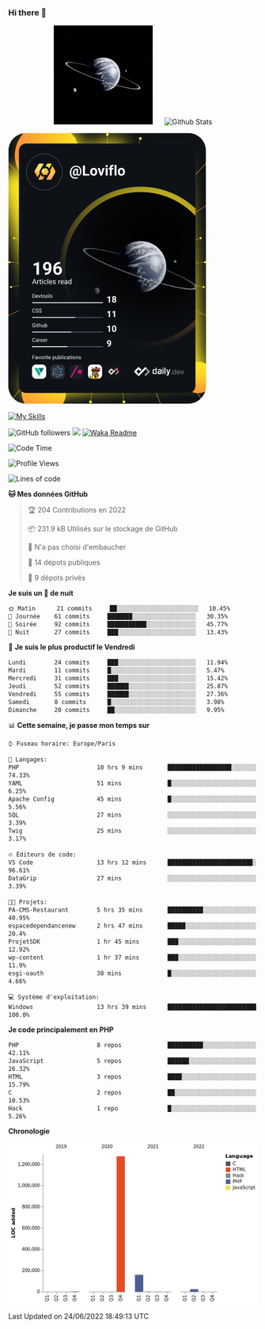 ### Hi there 👋

<p align="center">
  <img src="https://github.com/Loviflo/Loviflo/blob/main/img/portrait.jpg" alt="Loviflo" height="200" style="margin-right: 20px"/>
  <img src="https://github-readme-stats.vercel.app/api?username=Loviflo&show_icons=true&theme=graywhite" alt="Github Stats" />
</p>

<a href="https://app.daily.dev/loviflo"><img src="https://github.com/loviflo/loviflo/blob/main/devcard.svg" width="400" alt="Loviflo's Dev Card"/></a>


[![My Skills](https://skillicons.dev/icons?i=php,laravel,symfony,mysql,js,ts,html,css,sass,angular,docker,webpack,vscode,figma,git,github,gitlab)](https://skillicons.dev)


![GitHub followers](https://img.shields.io/github/followers/Loviflo?label=Follow&style=social)
![](https://visitor-badge.glitch.me/badge?page_id=Loviflo.Loviflo)
[![Waka Readme](https://github.com/Loviflo/Loviflo/actions/workflows/update-stats.yml/badge.svg)](https://github.com/Loviflo/Loviflo/actions/workflows/update-stats.yml)

<!--START_SECTION:waka-->
![Code Time](http://img.shields.io/badge/Code%20Time-0%20secs-blue)

![Profile Views](http://img.shields.io/badge/Vues%20du%20profil-0-blue)

![Lines of code](https://img.shields.io/badge/Depuis%20Hello%20World%2C%20j%27ai%20%C3%A9crit-1%20Million%20Lignes%20de%20code-blue)

**🐱 Mes données GitHub** 

> 🏆 204 Contributions en 2022
 > 
> 📦 231.9 kB Utilisés sur le stockage de GitHub 
 > 
> 🚫 N'a pas choisi d'embaucher
 > 
> 📜 14 dépots publiques 
 > 
> 🔑 9 dépots privés  
 > 
**Je suis un 🦉 de nuit** 

```text
🌞 Matin      21 commits     ██░░░░░░░░░░░░░░░░░░░░░░░   10.45% 
🌆 Journée    61 commits     ███████░░░░░░░░░░░░░░░░░░   30.35% 
🌃 Soirée     92 commits     ███████████░░░░░░░░░░░░░░   45.77% 
🌙 Nuit       27 commits     ███░░░░░░░░░░░░░░░░░░░░░░   13.43%

```
📅 **Je suis le plus productif le Vendredi** 

```text
Lundi        24 commits     ███░░░░░░░░░░░░░░░░░░░░░░   11.94% 
Mardi        11 commits     █░░░░░░░░░░░░░░░░░░░░░░░░   5.47% 
Mercredi     31 commits     ███░░░░░░░░░░░░░░░░░░░░░░   15.42% 
Jeudi        52 commits     ██████░░░░░░░░░░░░░░░░░░░   25.87% 
Vendredi     55 commits     ██████░░░░░░░░░░░░░░░░░░░   27.36% 
Samedi       8 commits      █░░░░░░░░░░░░░░░░░░░░░░░░   3.98% 
Dimanche     20 commits     ██░░░░░░░░░░░░░░░░░░░░░░░   9.95%

```


📊 **Cette semaine, je passe mon temps sur** 

```text
⌚︎ Fuseau horaire: Europe/Paris

💬 Langages: 
PHP                      10 hrs 9 mins       ██████████████████░░░░░░░   74.33% 
YAML                     51 mins             █░░░░░░░░░░░░░░░░░░░░░░░░   6.25% 
Apache Config            45 mins             █░░░░░░░░░░░░░░░░░░░░░░░░   5.56% 
SQL                      27 mins             ░░░░░░░░░░░░░░░░░░░░░░░░░   3.39% 
Twig                     25 mins             ░░░░░░░░░░░░░░░░░░░░░░░░░   3.17%

🔥 Éditeurs de code: 
VS Code                  13 hrs 12 mins      ████████████████████████░   96.61% 
DataGrip                 27 mins             ░░░░░░░░░░░░░░░░░░░░░░░░░   3.39%

🐱‍💻 Projets: 
PA-CMS-Restaurant        5 hrs 35 mins       ██████████░░░░░░░░░░░░░░░   40.95% 
espacedependancenew      2 hrs 47 mins       █████░░░░░░░░░░░░░░░░░░░░   20.4% 
ProjetSDK                1 hr 45 mins        ███░░░░░░░░░░░░░░░░░░░░░░   12.92% 
wp-content               1 hr 37 mins        ███░░░░░░░░░░░░░░░░░░░░░░   11.9% 
esgi-oauth               38 mins             █░░░░░░░░░░░░░░░░░░░░░░░░   4.66%

💻 Système d'exploitation: 
Windows                  13 hrs 39 mins      █████████████████████████   100.0%

```

**Je code principalement en PHP** 

```text
PHP                      8 repos             ██████████░░░░░░░░░░░░░░░   42.11% 
JavaScript               5 repos             ██████░░░░░░░░░░░░░░░░░░░   26.32% 
HTML                     3 repos             ████░░░░░░░░░░░░░░░░░░░░░   15.79% 
C                        2 repos             ██░░░░░░░░░░░░░░░░░░░░░░░   10.53% 
Hack                     1 repo              █░░░░░░░░░░░░░░░░░░░░░░░░   5.26%

```


**Chronologie**

![Chart not found](https://raw.githubusercontent.com/Loviflo/Loviflo/main/charts/bar_graph.png) 


 Last Updated on 24/06/2022 18:49:13 UTC
<!--END_SECTION:waka-->
